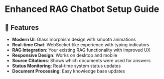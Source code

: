 # Enhanced RAG Chatbot Setup Guide

## 🚀 Features

- **Modern UI**: Glass morphism design with smooth animations
- **Real-time Chat**: WebSocket-like experience with typing indicators
- **RAG Integration**: Your existing RAG functionality with improved UX
- **Responsive Design**: Works on desktop and mobile
- **Source Citations**: Shows which documents were used for answers
- **Status Monitoring**: Real-time system status updates
- **Document Processing**: Easy knowledge base updates



